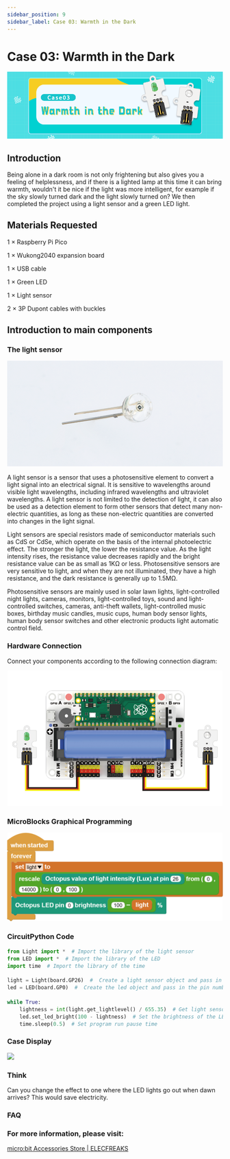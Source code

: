 ```yaml
---
sidebar_position: 9
sidebar_label: Case 03: Warmth in the Dark
---
```


# Case 03: Warmth in the Dark

![](./images/wukong2040-inventors-case03-01.png)

## Introduction

Being alone in a dark room is not only frightening but also gives you a feeling of helplessness, and if there is a lighted lamp at this time it can bring warmth, wouldn't it be nice if the light was more intelligent, for example if the sky slowly turned dark and the light slowly turned on? We then completed the project using a light sensor and a green LED light.

## Materials Requested

1 × Raspberry Pi Pico

1 × Wukong2040 expansion board

1 × USB cable

1 × Green LED 

1 × Light sensor

2 × 3P Dupont cables with buckles

## Introduction to main components

### The light sensor

![](./images/pico-beginner-kit-30.png)

A light sensor is a sensor that uses a photosensitive element to convert a light signal into an electrical signal. It is sensitive to wavelengths around visible light wavelengths, including infrared wavelengths and ultraviolet wavelengths. A light sensor is not limited to the detection of light, it can also be used as a detection element to form other sensors that detect many non-electric quantities, as long as these non-electric quantities are converted into changes in the light signal.

Light sensors are special resistors made of semiconductor materials such as CdS or CdSe, which operate on the basis of the internal photoelectric effect. The stronger the light, the lower the resistance value. As the light intensity rises, the resistance value decreases rapidly and the bright resistance value can be as small as 1KΩ or less. Photosensitive sensors are very sensitive to light, and when they are not illuminated, they have a high resistance, and the dark resistance is generally up to 1.5MΩ.

Photosensitive sensors are mainly used in solar lawn lights, light-controlled night lights, cameras, monitors, light-controlled toys, sound and light-controlled switches, cameras, anti-theft wallets, light-controlled music boxes, birthday music candles, music cups, human body sensor lights, human body sensor switches and other electronic products light automatic control field.

### Hardware Connection

Connect your components according to the following connection diagram:

![](./images/wukong2040-inventors-case03-05.png)

### MicroBlocks Graphical Programming

![](./images/wukong2040-inventors-case03-04.png)

### CircuitPython Code

```python
from Light import *  # Import the library of the light sensor
from LED import *  # Import the library of the LED
import time  # Import the library of the time

light = Light(board.GP26)  #  Create a light sensor object and pass in the pin number
led = LED(board.GP0)  #  Create the led object and pass in the pin number

while True:
    lightness = int(light.get_lightlevel() / 655.35)  # Get light sensor return value and do mapping to (0~100), return value range (0~65535)
    led.set_led_bright(100 - lightness)  # Set the brightness of the LEDs, range (0~100)
    time.sleep(0.5)  # Set program run pause time
```

### Case Display

![](./images/wukong2040-inventors-kit-case03-06.gif)

### Think

Can you change the effect to one where the LED lights go out when dawn arrives? This would save electricity.

### FAQ



### For more information, please visit:

[micro:bit Accessories Store | ELECFREAKS](https://www.elecfreaks.com/)
